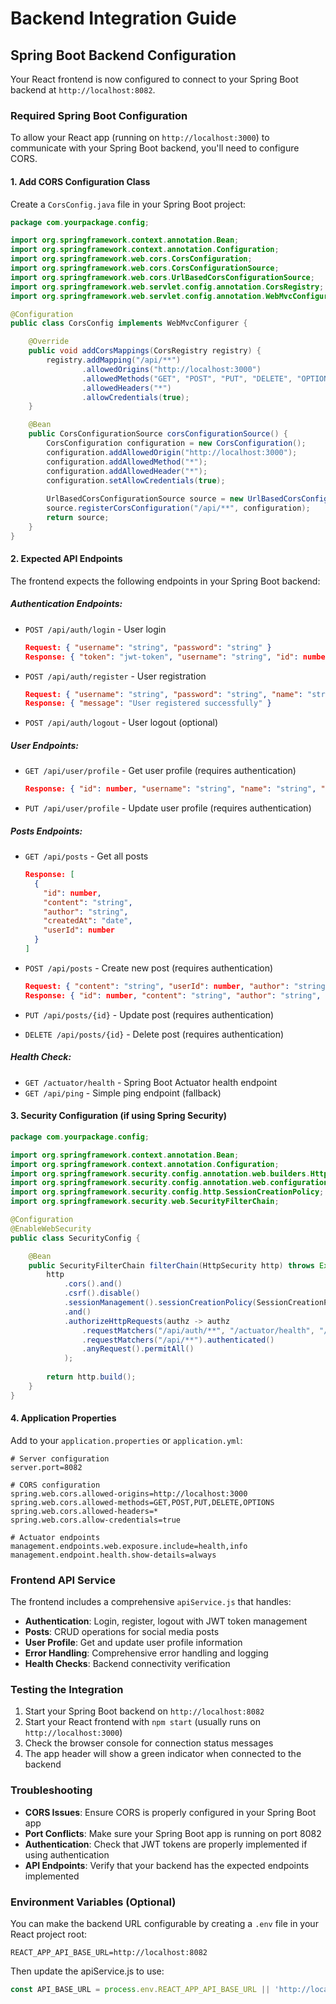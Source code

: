 # Backend Integration Guide

## Spring Boot Backend Configuration

Your React frontend is now configured to connect to your Spring Boot backend at `http://localhost:8082`.

### Required Spring Boot Configuration

To allow your React app (running on `http://localhost:3000`) to communicate with your Spring Boot backend, you'll need to configure CORS.

#### 1. Add CORS Configuration Class

Create a `CorsConfig.java` file in your Spring Boot project:

```java
package com.yourpackage.config;

import org.springframework.context.annotation.Bean;
import org.springframework.context.annotation.Configuration;
import org.springframework.web.cors.CorsConfiguration;
import org.springframework.web.cors.CorsConfigurationSource;
import org.springframework.web.cors.UrlBasedCorsConfigurationSource;
import org.springframework.web.servlet.config.annotation.CorsRegistry;
import org.springframework.web.servlet.config.annotation.WebMvcConfigurer;

@Configuration
public class CorsConfig implements WebMvcConfigurer {

    @Override
    public void addCorsMappings(CorsRegistry registry) {
        registry.addMapping("/api/**")
                .allowedOrigins("http://localhost:3000")
                .allowedMethods("GET", "POST", "PUT", "DELETE", "OPTIONS")
                .allowedHeaders("*")
                .allowCredentials(true);
    }

    @Bean
    public CorsConfigurationSource corsConfigurationSource() {
        CorsConfiguration configuration = new CorsConfiguration();
        configuration.addAllowedOrigin("http://localhost:3000");
        configuration.addAllowedMethod("*");
        configuration.addAllowedHeader("*");
        configuration.setAllowCredentials(true);
        
        UrlBasedCorsConfigurationSource source = new UrlBasedCorsConfigurationSource();
        source.registerCorsConfiguration("/api/**", configuration);
        return source;
    }
}
```

#### 2. Expected API Endpoints

The frontend expects the following endpoints in your Spring Boot backend:

##### Authentication Endpoints:
- `POST /api/auth/login` - User login
  ```json
  Request: { "username": "string", "password": "string" }
  Response: { "token": "jwt-token", "username": "string", "id": number }
  ```

- `POST /api/auth/register` - User registration
  ```json
  Request: { "username": "string", "password": "string", "name": "string", "email": "string" }
  Response: { "message": "User registered successfully" }
  ```

- `POST /api/auth/logout` - User logout (optional)

##### User Endpoints:
- `GET /api/user/profile` - Get user profile (requires authentication)
  ```json
  Response: { "id": number, "username": "string", "name": "string", "email": "string" }
  ```

- `PUT /api/user/profile` - Update user profile (requires authentication)

##### Posts Endpoints:
- `GET /api/posts` - Get all posts
  ```json
  Response: [
    {
      "id": number,
      "content": "string",
      "author": "string",
      "createdAt": "date",
      "userId": number
    }
  ]
  ```

- `POST /api/posts` - Create new post (requires authentication)
  ```json
  Request: { "content": "string", "userId": number, "author": "string" }
  Response: { "id": number, "content": "string", "author": "string", "createdAt": "date" }
  ```

- `PUT /api/posts/{id}` - Update post (requires authentication)
- `DELETE /api/posts/{id}` - Delete post (requires authentication)

##### Health Check:
- `GET /actuator/health` - Spring Boot Actuator health endpoint
- `GET /api/ping` - Simple ping endpoint (fallback)

#### 3. Security Configuration (if using Spring Security)

```java
package com.yourpackage.config;

import org.springframework.context.annotation.Bean;
import org.springframework.context.annotation.Configuration;
import org.springframework.security.config.annotation.web.builders.HttpSecurity;
import org.springframework.security.config.annotation.web.configuration.EnableWebSecurity;
import org.springframework.security.config.http.SessionCreationPolicy;
import org.springframework.security.web.SecurityFilterChain;

@Configuration
@EnableWebSecurity
public class SecurityConfig {

    @Bean
    public SecurityFilterChain filterChain(HttpSecurity http) throws Exception {
        http
            .cors().and()
            .csrf().disable()
            .sessionManagement().sessionCreationPolicy(SessionCreationPolicy.STATELESS)
            .and()
            .authorizeHttpRequests(authz -> authz
                .requestMatchers("/api/auth/**", "/actuator/health", "/api/ping").permitAll()
                .requestMatchers("/api/**").authenticated()
                .anyRequest().permitAll()
            );
        
        return http.build();
    }
}
```

#### 4. Application Properties

Add to your `application.properties` or `application.yml`:

```properties
# Server configuration
server.port=8082

# CORS configuration
spring.web.cors.allowed-origins=http://localhost:3000
spring.web.cors.allowed-methods=GET,POST,PUT,DELETE,OPTIONS
spring.web.cors.allowed-headers=*
spring.web.cors.allow-credentials=true

# Actuator endpoints
management.endpoints.web.exposure.include=health,info
management.endpoint.health.show-details=always
```

### Frontend API Service

The frontend includes a comprehensive `apiService.js` that handles:

- **Authentication**: Login, register, logout with JWT token management
- **Posts**: CRUD operations for social media posts
- **User Profile**: Get and update user profile information
- **Error Handling**: Comprehensive error handling and logging
- **Health Checks**: Backend connectivity verification

### Testing the Integration

1. Start your Spring Boot backend on `http://localhost:8082`
2. Start your React frontend with `npm start` (usually runs on `http://localhost:3000`)
3. Check the browser console for connection status messages
4. The app header will show a green indicator when connected to the backend

### Troubleshooting

- **CORS Issues**: Ensure CORS is properly configured in your Spring Boot app
- **Port Conflicts**: Make sure your Spring Boot app is running on port 8082
- **Authentication**: Check that JWT tokens are properly implemented if using authentication
- **API Endpoints**: Verify that your backend has the expected endpoints implemented

### Environment Variables (Optional)

You can make the backend URL configurable by creating a `.env` file in your React project root:

```
REACT_APP_API_BASE_URL=http://localhost:8082
```

Then update the apiService.js to use:
```javascript
const API_BASE_URL = process.env.REACT_APP_API_BASE_URL || 'http://localhost:8082';
```
